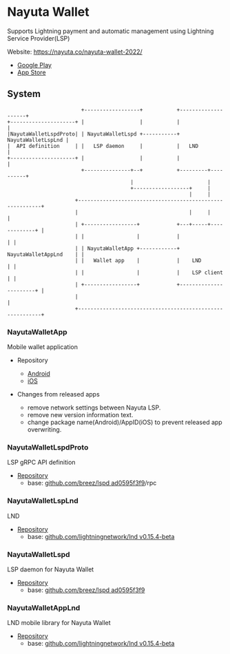 # Nayuta Wallet

Supports Lightning payment and automatic management using Lightning Service Provider(LSP)

Website: https://nayuta.co/nayuta-wallet-2022/

* [Google Play](https://play.google.com/store/apps/details?id=com.nayuta.core2)
* [App Store](https://apps.apple.com/jp/app/nayuta-wallet/id6449242331)

## System

```text
                        +------------------+           +--------------------+
+---------------------+ |                  |           |                    |
|NayutaWalletLspdProto| | NayutaWalletLspd +-----------+ NayutaWalletLspLnd |
|  API definition     | |   LSP daemon     |           |   LND              |
+---------------------+ |                  |           |                    |
                        +---------------+--+           +---------+----------+
                                        |                        |
                                        +------------------+     |
                                                           |     |
                      +----------------------------------------------------------+
                      |                                    |     |               |
                      | +-----------------+            +---+-----+-------------+ |
                      | |                 |            |                       | |
                      | | NayutaWalletApp +------------+ NayutaWalletAppLnd    | |
                      | |   Wallet app    |            |    LND                | |
                      | |                 |            |    LSP client         | |
                      | +-----------------+            +-----------------------+ |
                      |                                                          |
                      +----------------------------------------------------------+
```

### NayutaWalletApp

Mobile wallet application

* Repository
  * [Android](https://github.com/nayutaco/NayutaWalletApp/tree/android-v0.3.0)
  * [iOS](https://github.com/nayutaco/NayutaWalletApp/tree/ios-v1.2.0)

* Changes from released apps
  * remove network settings between Nayuta LSP.
  * remove new version information text.
  * change package name(Android)/AppID(iOS) to prevent released app overwriting.

### NayutaWalletLspdProto

LSP gRPC API definition

* [Repository](https://github.com/nayutaco/NayutaWalletLspdProto/tree/refs/tags/v0.5.6)
  * base: [github.com/breez/lspd ad0595f3f9](https://github.com/breez/lspd/tree/ad0595f3f9dc417dd2371215ec9c52ea2c66a801)/rpc

### NayutaWalletLspLnd

LND

* [Repository](https://github.com/nayutaco/NayutaWalletLspLnd/tree/v0.15.4-beta.lsp-v0.2.1)
  * base: [github.com/lightningnetwork/lnd v0.15.4-beta](https://github.com/lightningnetwork/lnd/tree/v0.15.4-beta)

### NayutaWalletLspd

LSP daemon for Nayuta Wallet

* [Repository](https://github.com/nayutaco/NayutaWalletLspd/tree/v0.6.0)
  * base: [github.com/breez/lspd ad0595f3f9](https://github.com/breez/lspd/tree/ad0595f3f9dc417dd2371215ec9c52ea2c66a801)

### NayutaWalletAppLnd

LND mobile library for Nayuta Wallet

* [Repository](https://github.com/nayutaco/NayutaWalletAppLnd/tree/v0.15.4-beta.app-v0.2.10)
  * base: [github.com/lightningnetwork/lnd v0.15.4-beta](https://github.com/lightningnetwork/lnd/tree/v0.15.4-beta)

